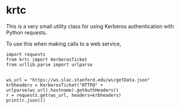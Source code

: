 # krtc

This is a very small utility class for using Kerberos authentication with Python requests.

To use this when making calls to a web service,
```
import requests
from krtc import KerberosTicket
from urllib.parse import urlparse


ws_url = "https://ws.slac.stanford.edu/ws/getData.json"
krbheaders = KerberosTicket("HTTP@" + urlparse(ws_url).hostname).getAuthHeaders()
r = requests.get(ws_url, headers=krbheaders)
print(r.json())

```
